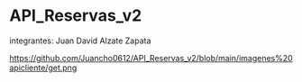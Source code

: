# API_Reservas_v2

integrantes: Juan David Alzate Zapata

https://github.com/Juancho0612/API_Reservas_v2/blob/main/imagenes%20apicliente/get.png
